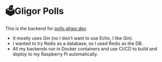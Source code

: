 # 🗳️Gligor Polls

This is the backend for [polls.gligor.dev](polls.gligor.dev).

- It mostly uses Gin (no I don't want to use Echo, I like Gin).
- I wanted to try Redis as a database, so I used Redis as the DB.
- All my backends run in Docker containers and use CI/CD to build and deploy to my Raspberry Pi automatically.
